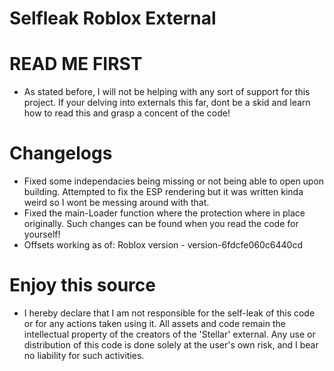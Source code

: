# Selfleak Roblox External

# READ ME FIRST
- As stated before, I will not be helping with any sort of support for this project. If your delving into externals this far, dont be a skid and learn how to read this and grasp a concent of the code!
# Changelogs
- Fixed some independacies being missing or not being able to open upon building. Attempted to fix the ESP rendering but it was written kinda weird so I wont be messing around with that.
- Fixed the main-Loader function where the protection where in place originally. Such changes can be found when you read the code for yourself!
- Offsets working as of: Roblox version - version-6fdcfe060c6440cd
# Enjoy this source
- I hereby declare that I am not responsible for the self-leak of this code or for any actions taken using it. All assets and code remain the intellectual property of the creators of the 'Stellar' external. Any use or distribution of this code is done solely at the user's own risk, and I bear no liability for such activities.

